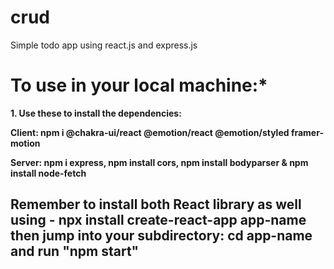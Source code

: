 # crud
Simple todo app using react.js and express.js

# To use in your local machine:*
**1. Use these to install the dependencies:**

**Client: npm i @chakra-ui/react @emotion/react @emotion/styled framer-motion**

**Server: npm i express, npm install cors, npm install bodyparser & npm install node-fetch**

## Remember to install both React library as well using - npx install create-react-app app-name then jump into your subdirectory: cd app-name and run "npm start"
